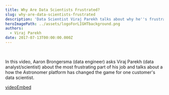 ```yaml
---
title: Why Are Data Scientists Frustrated?
slug: why-are-data-scientists-frustrated
description: 'Data Scientist Viraj Parekh talks about why he''s frustrated and how Astronomer overcomes those frustrations. '
heroImagePath: ../assets/logoForLIGHTbackground.png
authors:
  - Viraj Parekh
date: 2017-07-13T00:00:00.000Z
---
```


&nbsp;

In this video, Aaron Brongersma (data engineer) asks Viraj Parekh (data analyst/scientist) about the most frustrating part of his job and talks about a how the Astronomer platform has changed the game for one customer's data scientist.&nbsp;&nbsp;

[videoEmbed](https://www.youtube.com/embed/tYKS_6roe3w)

&nbsp;


